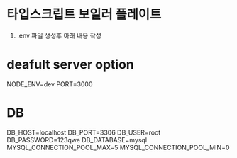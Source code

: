 # 타입스크립트 보일러 플레이트 

1) .env 파일 생성후 아래 내용 작성 

# deafult server option
NODE_ENV=dev
PORT=3000

# DB
DB_HOST=localhost
DB_PORT=3306
DB_USER=root
DB_PASSWORD=123qwe
DB_DATABASE=mysql
MYSQL_CONNECTION_POOL_MAX=5
MYSQL_CONNECTION_POOL_MIN=0
